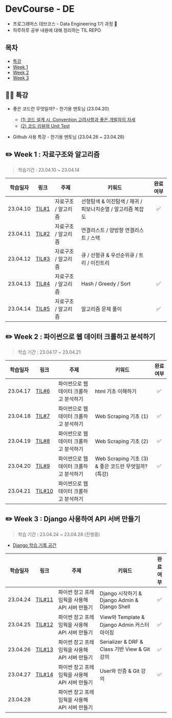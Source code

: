 # DevCourse - DE

* 프로그래머스 데브코스 - Data Engineering 1기 과정 🌱
* 하루하루 공부 내용에 대해 정리하는 TIL REPO

## 목차
- [특강](#🙋‍♂️-특강)
- [Week 1](#✏️-week-1)
- [Week 2](#✏️-week-2)
- [Week 3](#✏️-week-3)


## 🙋‍♂️ 특강
* 좋은 코드란 무엇일까? - 한기용 멘토님 (23.04.20)
    * [(1) 코드 설계 시, Convention 고려사항과 좋은 개발자의 자세](/Week_2/TIL_0420/1_code_style_guide.md)
    * [(2) 코드 리뷰와 Unit Test](/Week_2/TIL_0420/2_code_review.md)

* Github 사용 특강 - 한기용 멘토님 (23.04.26 ~ 23.04.28)


## ✏️ Week 1 : 자료구조와 알고리즘

> 학습기간 : 23.04.10 ~ 23.04.14

|학습일자|링크 |주제 | 키워드 | 완료여부 | 
|---|---|---|---|:---:|
|23.04.10| [TIL#1](/Week_1/TIL_0410/) | 자료구조 / 알고리즘 | 선형탐색 & 이진탐색 / 재귀 / 피보나치순열 / 알고리즘 복잡도  | ✅ | 
|23.04.11| [TIL#2](/Week_1/TIL_0411/) | 자료구조 / 알고리즘 | 연결리스트 / 양방향 연결리스트 / 스택  | |
|23.04.12| [TIL#3](/Week_1/TIL_0412/) | 자료구조 / 알고리즘 | 큐 / 선형큐 & 우선순위큐 / 트리 / 이진트리 | |
|23.04.13| [TIL#4](/Week_1/TIL_0413/) | 자료구조 / 알고리즘 |  Hash / Greedy / Sort | ✅ |
|23.04.14| [TIL#5](/Week_1/TIL_0414/) | 자료구조 / 알고리즘 | 알고리즘 문제 풀이 | ✅ |


## ✏️ Week 2 : 파이썬으로 웹 데이터 크롤하고 분석하기

> 학습 기간 : 23.04.17 ~ 23.04.21

|학습일자|링크 |주제 | 키워드 | 완료여부 | 
|---|---|---|---|:---:|
| 23.04.17 | [TIL#6](/Week_2/TIL_0417/) | 파이썬으로 웹 데이터 크롤하고 분석하기 | html 기초 이해하기 | ✅ | 
| 23.04.18 | [TIL#7](/Week_2/TIL_0418/) | 파이썬으로 웹 데이터 크롤하고 분석하기  | Web Scraping 기초 (1) | ✅ |
| 23.04.19 | [TIL#8](/Week_2/TIL_0419/) | 파이썬으로 웹 데이터 크롤하고 분석하기  | Web Scraping 기초 (2) | ✅ |
| 23.04.20 | [TIL#9](/Week_2/TIL_0420/) | 파이썬으로 웹 데이터 크롤하고 분석하기  | Web Scraping 기초 (3) & 좋은 코드란 무엇일까?(특강)  | ✅ |
| 23.04.21 | [TIL#10](/Week_2/TIL_0421/) | 파이썬으로 웹 데이터 크롤하고 분석하기  |       |  |

## ✏️ Week 3 : Django 사용하여 API 서버 만들기 

> 학습 기간 : 23.04.24 ~ 23.04.28 (진행중)

* [Django 학습 기록 공간](https://evening-november-9ec.notion.site/9738a810400846cc93e2ca36d1fcd6b4?v=50d649bb18aa4bdc9f911d1063db4faf) 

|학습일자|링크 |주제 | 키워드 | 완료여부 | 
|---|---|---|---|:---:|
| 23.04.24 | [TIL#11](/Week_3/TIL_0424/) | 파이썬 장고 프레임웍을 사용해 API 서버 만들기 |  Django 시작하기 & Django Admin & Django Shell | ✅ |
| 23.04.25 | [TIL#12](/Week_3/TIL_0425)   | 파이썬 장고 프레임웍을 사용해 API 서버 만들기 |  View와 Template & Django Admin 커스터마이징 |  ✅  | 
| 23.04.26 | [TIL#13](/Week_3/TIL_0426)    | 파이썬 장고 프레임웍을 사용해 API 서버 만들기 |  Serializer & DRF & Class 기반 View & Git 강의  | ✅ | 
| 23.04.27 | [TIL#14](/Week_3/TIL_0427)    | 파이썬 장고 프레임웍을 사용해 API 서버 만들기 | User와 인증 & Git 강의 |  ✅  | 
| 23.04.28 |     | 파이썬 장고 프레임웍을 사용해 API 서버 만들기 |    |    | 



